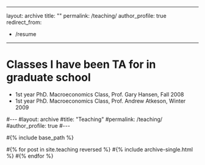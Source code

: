 
---
layout: archive
title: ""
permalink: /teaching/
author_profile: true
redirect_from:
  - /resume
---


Classes I have been TA for in graduate school
================================================
* 1st year PhD. Macroeconomics Class, Prof. Gary Hansen, Fall 2008
* 1st year PhD. Macroeconomics Class, Prof. Andrew Atkeson, Winter 2009




#---
#layout: archive
#title: "Teaching"
#permalink: /teaching/
#author_profile: true
#---

#{% include base_path %}

#{% for post in site.teaching reversed %}
#{% include archive-single.html %}
#{% endfor %}
